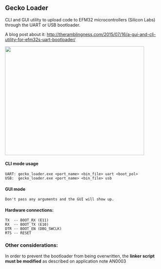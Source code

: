 

## Gecko Loader
CLI and GUI utility to upload code to EFM32 microcontrollers (Silicon Labs) through the UART or USB bootloader.

A blog post about it: http://theramblingness.com/2015/07/16/a-gui-and-cli-utility-for-efm32s-uart-bootloader/

<img src="https://github.com/cidadao/Gecko-Loader/raw/master/img/win_scr.png" width="457" height="358">

#### CLI mode usage
```
UART: gecko_loader.exe <port_name> <bin_file> uart <boot_pol>
USB:  gecko_loader.exe <port_name> <bin_file> usb
```

#### GUI mode
```
Don't pass any arguments and the GUI will show up.
```

#### Hardware connections:
```
TX  -- BOOT_RX (E11)
RX  -- BOOT_TX (E10)
DTR -- BOOT_EN (DBG_SWCLK)
RTS -- RESET
```

### Other considerations:
In order to prevent the bootloader from being overwritten, the **linker script must be modified** as described on application note AN0003
